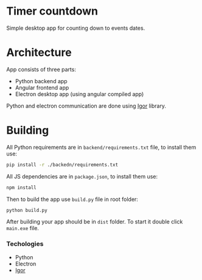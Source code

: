 # Timer countdown

[logo]: https://raw.githubusercontent.com/cezary986/timer/master/docs/screen.png "Screen"

Simple desktop app for counting down to events dates.

# Architecture

App consists of three parts:
* Python backend app
* Angular frontend app
* Electron desktop app (using angular compiled app)

Python and electron communication are done using [Igor](https://github.com/cezary986/igor) library.

# Building

All Python requirements are in `backend/requirements.txt` file, to install them use:

```bash
pip install -r ./backedn/requirements.txt
````

All JS dependencies are in `package.json`, to install them use:

```bash
npm install
```

Then to build the app use `build.py` file in root folder:

```bash
python build.py
```

After building your app should be in `dist` folder. To start it double click `main.exe` file.
### Techologies
* Python
* Electron
* [Igor](https://github.com/cezary986/igor)

